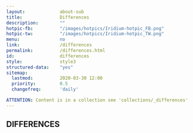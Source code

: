 ```yaml
---
layout:				about-sub
title:				Differences
description:		""
hotpic-fb:			"/images/hotpics/Iridium-hotpic_FB.png"
hotpic-tw:			"/images/hotpics/Iridium-hotpic_TW.png"
menu:				no
link:				/differences
permalink:			/differences.html
id:					differences
style:				style3
structured-data:	"yes"
sitemap:
  lastmod:			2020-03-30 12:00
  priority:			0.5
  changefreq:		'daily'

ATTENTION: Content is in a collection see 'collections/_differences'
---
```

## DIFFERENCES #